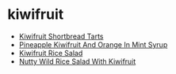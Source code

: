 # kiwifruit

 * [Kiwifruit Shortbread Tarts](index/k/kiwifruit-shortbread-tarts-101086.json)
 * [Pineapple Kiwifruit And Orange In Mint Syrup](index/p/pineapple-kiwifruit-and-orange-in-mint-syrup-106182.json)
 * [Kiwifruit Rice Salad](index/k/kiwifruit-rice-salad.json)
 * [Nutty Wild Rice Salad With Kiwifruit](index/n/nutty-wild-rice-salad-with-kiwifruit.json)
